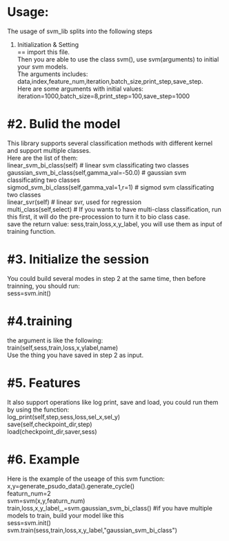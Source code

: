 Usage:
====

The usage of svm_lib splits into the following steps <br> 

1. Initialization & Setting<br> 
==
import this file. <br> 
Then you are able to use the class svm(), use svm(arguments) to initial your svm models. <br> 
The arguments includes: data,index,feature_num,iteration,batch_size,print_step,save_step.<br> 
Here are some arguments with initial values:<br> 
iteration=1000,batch_size=8,print_step=100,save_step=1000<br> 

#2. Bulid the model<br> 
==
This library supports several classification methods with different kernel and support multiple classes.<br> 
Here are the list of them:<br> 
linear_svm_bi_class(self)  # linear svm classificating two classes<br> 
gaussian_svm_bi_class(self,gamma_val=-50.0)  # gaussian svm classificating two classes<br> 
sigmod_svm_bi_class(self,gamma_val=1,r=1)  # sigmod svm classificating two classes<br> 
linear_svr(self)  # linear svr, used for regression<br> 
multi_class(self,select)  # If you wants to have multi-class classification, run this first, it will do the pre-procession to turn it to bio class case.<br> 
save the return value: sess,train,loss,x,y_label, you will use them as input of training function.<br> 

#3. Initialize the session<br> 
==
You could build several modes in step 2 at the same time, then before trainning, you should run:<br> 
sess=svm.init()<br> 

#4.training<br> 
==
the argument is like the following:<br> 
train(self,sess,train,loss,x,ylabel,name)<br> 
Use the thing you have saved in step 2 as input.<br> 

#5. Features<br> 
==
It also support operations like log print, save and load, you could run them by using the function:<br> 
log_print(self,step,sess,loss,sel_x,sel_y)<br> 
save(self,checkpoint_dir,step)<br> 
load(checkpoint_dir,saver,sess)<br> 

#6. Example<br> 
==
Here is the example of the useage of this svm function:<br> 
x,y=generate_psudo_data().generate_cycle()<br> 
featurn_num=2<br> 
svm=svm(x,y,featurn_num)<br> 
train,loss,x,y_label,_=svm.gaussian_svm_bi_class() #if you have multiple models to train, build your model like this <br> 
sess=svm.init() <br> 
svm.train(sess,train,loss,x,y_label,"gaussian_svm_bi_class")<br> 
